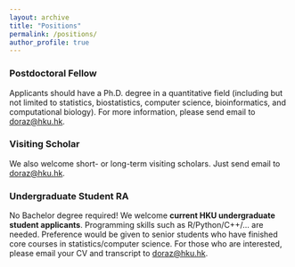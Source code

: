 ```yaml
---
layout: archive
title: "Positions"
permalink: /positions/
author_profile: true
---
```




### Postdoctoral Fellow
 
Applicants should have a Ph.D.  degree   in a quantitative field (including but not limited to statistics, biostatistics, computer science, bioinformatics, and computational biology). 
For more information,  please send email to <doraz@hku.hk>. 



### Visiting Scholar
We also welcome short- or long-term visiting scholars. Just send email to <doraz@hku.hk>. 



### Undergraduate Student RA 
No Bachelor degree required! We welcome **current HKU  undergraduate student applicants**. 
Programming skills such as R/Python/C++/...  are needed.   Preference would be given to senior students  who have finished core courses in statistics/computer science. For those who are interested, please email your CV and transcript to  <doraz@hku.hk>.  


